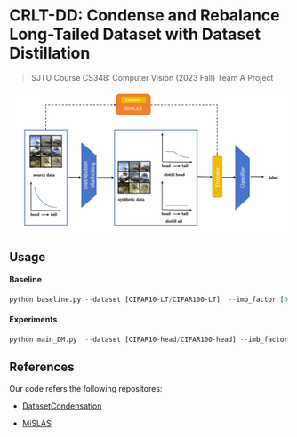 # CRLT-DD: Condense and Rebalance Long-Tailed Dataset with Dataset Distillation

> SJTU Course CS348: Computer Vision (2023 Fall) Team A Project

<img src="images/CRLT_DD_overview.png">

## Usage

#### Baseline

```python
python baseline.py --dataset [CIFAR10-LT/CIFAR100-LT]  --imb_factor [0.1/0.2/0.01]
```

#### Experiments

```python
python main_DM.py  --dataset [CIFAR10-head/CIFAR100-head] --imb_factor [0.1/0.2/0.01] --model ConvNet  --ipc [50/100/500]  --init [noise/real] --num_exp 5  --num_eval 3 --partial_condense [T/F] --add_aug [T/F] --aug_size 100 
```

## References

Our code refers the following repositores:

- [DatasetCondensation](https://github.com/VICO-UoE/DatasetCondensation)

- [MiSLAS](https://github.com/dvlab-research/MiSLAS/blob/main/datasets/cifar10.py)
